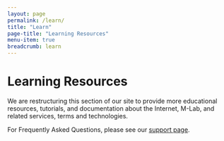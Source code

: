 ```yaml
---
layout: page
permalink: /learn/
title: "Learn"
page-title: "Learning Resources"
menu-item: true
breadcrumb: learn
---
```


# Learning Resources

We are restructuring this section of our site to provide more educational resources, tutorials, and documentation about the Internet, M-Lab, and related services, terms and technologies.

For Frequently Asked Questions, please see our [support page](https://support.measurementlab.net/help/en-us). 
